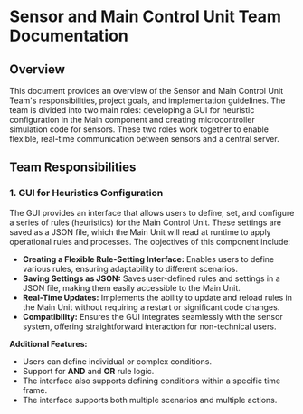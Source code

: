 # Sensor and Main Control Unit Team Documentation

## Overview
This document provides an overview of the Sensor and Main Control Unit Team's responsibilities, project goals, and implementation guidelines. The team is divided into two main roles: developing a GUI for heuristic configuration in the Main component and creating microcontroller simulation code for sensors. These two roles work together to enable flexible, real-time communication between sensors and a central server.

## Team Responsibilities

### 1. GUI for Heuristics Configuration

The GUI provides an interface that allows users to define, set, and configure a series of rules (heuristics) for the Main Control Unit. These settings are saved as a JSON file, which the Main Unit will read at runtime to apply operational rules and processes. The objectives of this component include:

- **Creating a Flexible Rule-Setting Interface:** Enables users to define various rules, ensuring adaptability to different scenarios.
- **Saving Settings as JSON:** Saves user-defined rules and settings in a JSON file, making them easily accessible to the Main Unit.
- **Real-Time Updates:** Implements the ability to update and reload rules in the Main Unit without requiring a restart or significant code changes.
- **Compatibility:** Ensures the GUI integrates seamlessly with the sensor system, offering straightforward interaction for non-technical users.

**Additional Features:**

- Users can define individual or complex conditions.
- Support for **AND** and **OR** rule logic.
- The interface also supports defining conditions within a specific time frame.
- The interface supports both multiple scenarios and multiple actions.
